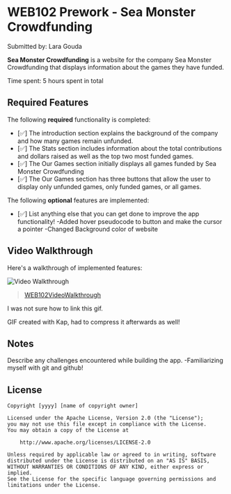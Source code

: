 # WEB102 Prework - Sea Monster Crowdfunding

Submitted by: Lara Gouda

**Sea Monster Crowdfunding** is a website for the company Sea Monster Crowdfunding that displays information about the games they have funded.

Time spent: 5 hours spent in total

## Required Features

The following **required** functionality is completed:

* [✅] The introduction section explains the background of the company and how many games remain unfunded.
* [✅] The Stats section includes information about the total contributions and dollars raised as well as the top two most funded games.
* [✅] The Our Games section initially displays all games funded by Sea Monster Crowdfunding
* [✅] The Our Games section has three buttons that allow the user to display only unfunded games, only funded games, or all games.

The following **optional** features are implemented:

* [✅] List anything else that you can get done to improve the app functionality!
    -Added hover pseudocode to button and make the cursor a pointer
    -Changed Background color of website

## Video Walkthrough

Here's a walkthrough of implemented features:

<img src='https://imgur.com/gallery/web102videowalkthrough-4ztvjy7' title='Video Walkthrough' width='' alt='Video Walkthrough'/>

<blockquote class="imgur-embed-pub" lang="en" data-id="a/4ztvjy7"  ><a href="//imgur.com/a/4ztvjy7">WEB102VideoWalkthrough</a></blockquote><script async src="//s.imgur.com/min/embed.js" charset="utf-8"></script>

I was not sure how to link this gif.
<!-- Replace this with whatever GIF tool you used! -->
GIF created with Kap, had to compress it afterwards as well!
<!-- Recommended tools:
[Kap](https://getkap.co/) for macOS
[ScreenToGif](https://www.screentogif.com/) for Windows
[peek](https://github.com/phw/peek) for Linux. -->

## Notes

Describe any challenges encountered while building the app.
    -Familiarizing myself with git and github!

## License

    Copyright [yyyy] [name of copyright owner]

    Licensed under the Apache License, Version 2.0 (the "License");
    you may not use this file except in compliance with the License.
    You may obtain a copy of the License at

        http://www.apache.org/licenses/LICENSE-2.0

    Unless required by applicable law or agreed to in writing, software
    distributed under the License is distributed on an "AS IS" BASIS,
    WITHOUT WARRANTIES OR CONDITIONS OF ANY KIND, either express or implied.
    See the License for the specific language governing permissions and
    limitations under the License.
